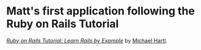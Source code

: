 # Matt's first application following the Ruby on Rails Tutorial
[*Ruby on Rails Tutorial: Learn Rails by Example*](http://railstutorial.org/) by [Michael Hartl](http://michaelhartl.com/).
